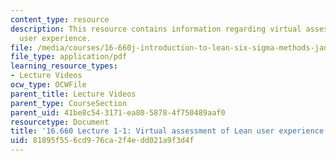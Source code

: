 ```yaml
---
content_type: resource
description: This resource contains information regarding virtual assessment of lean
  user experience.
file: /media/courses/16-660j-introduction-to-lean-six-sigma-methods-january-iap-2012/81895f556cd976ca2f4edd021a9f3d4f_MIT16_660JIAP12_VALUEAsses.pdf
file_type: application/pdf
learning_resource_types:
- Lecture Videos
ocw_type: OCWFile
parent_title: Lecture Videos
parent_type: CourseSection
parent_uid: 41be8c54-3171-ea80-5878-4f750489aaf0
resourcetype: Document
title: '16.660 Lecture 1-1: Virtual assessment of Lean user experience'
uid: 81895f55-6cd9-76ca-2f4e-dd021a9f3d4f
---
```

